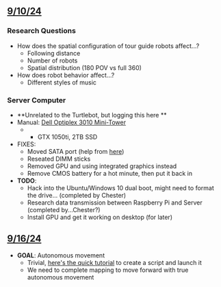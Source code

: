 ## <u>9/10/24</u>

### Research Questions
- How does the spatial configuration of tour guide robots affect...?
	- Following distance
	- Number of robots
	- Spatial distribution (180 POV vs full 360)
- How does robot behavior affect...?
	- Different styles of music

### Server Computer
- **Unrelated to the Turtlebot, but logging this here **
- Manual: [Dell Optiplex 3010 Mini-Tower](https://dl.dell.com/manuals/all-products/esuprt_electronics/esuprt_graphics_vdo_crds/dell-2gb-amd-w4100_User%27s%20Guide2_en-us.pdf)
	- + GTX 1050ti, 2TB SSD
- FIXES:
	- Moved SATA port (help from [here](https://www.dell.com/community/en/conversations/optiplex-desktops/3010-4-sata-ports-on-mb-only-2-in-bios/647f7bd5f4ccf8a8dea209f3))
	- Reseated DIMM sticks
	- Removed GPU and using integrated graphics instead
	- Remove CMOS battery for a hot minute, then put it back in
- **TODO**:
	- Hack into the Ubuntu/Windows 10 dual boot, might need to format the drive... (completed by Chester)
	- Research data transmission between Raspberry Pi and Server (completed by...Chester?)
	- Install GPU and get it working on desktop (for later)

## <u>9/16/24</u>
- **GOAL**: Autonomous movement
	- Trivial, [here's the quick tutorial](https://learn.turtlebot.com/2015/02/01/10/) to create a script and launch it
	- We need to complete mapping to move forward with true autonomous movement